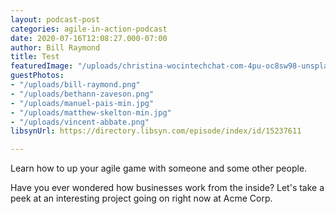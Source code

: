 ```yaml
---
layout: podcast-post
categories: agile-in-action-podcast
date: 2020-07-16T12:08:27.000-07:00
author: Bill Raymond
title: Test
featuredImage: "/uploads/christina-wocintechchat-com-4pu-oc8sw98-unsplash.jpg"
guestPhotos:
- "/uploads/bill-raymond.png"
- "/uploads/bethann-zaveson.png"
- "/uploads/manuel-pais-min.jpg"
- "/uploads/matthew-skelton-min.jpg"
- "/uploads/vincent-abbate.png"
libsynUrl: https://directory.libsyn.com/episode/index/id/15237611

---
```

Learn how to up your agile game with someone and some other people.

Have you ever wondered how businesses work from the inside? Let's take a peek at an interesting project going on right now at Acme Corp.